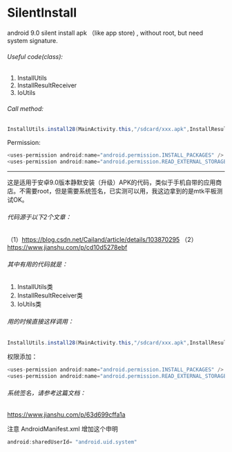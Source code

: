 # SilentInstall
android 9.0 silent install apk （like app store) , without root, but need system signature.

###### Useful code(class):
1. InstallUtils 
2. InstallResultReceiver
3. IoUtils

###### Call method:
```java
InstallUtils.install28(MainActivity.this,"/sdcard/xxx.apk",InstallResultReceiver.class);
```

Permission:
```java
<uses-permission android:name="android.permission.INSTALL_PACKAGES" />
<uses-permission android:name="android.permission.READ_EXTERNAL_STORAGE" />
```


--------
这是适用于安卓9.0版本静默安装（升级）APK的代码，类似于手机自带的应用商店。不需要root，但是需要系统签名，已实测可以用，我这边拿到的是mtk平板测试OK。

###### 代码源于以下2个文章：
（1）https://blog.csdn.net/Cailand/article/details/103870295
（2）https://www.jianshu.com/p/cd10d5278ebf


###### 其中有用的代码就是：
1. InstallUtils类
2. InstallResultReceiver类
3. IoUtils类

###### 用的时候直接这样调用：
```java
InstallUtils.install28(MainActivity.this,"/sdcard/xxx.apk",InstallResultReceiver.class);
```

权限添加：
```java
<uses-permission android:name="android.permission.INSTALL_PACKAGES" />
<uses-permission android:name="android.permission.READ_EXTERNAL_STORAGE" />
```

###### 系统签名，请参考这篇文档：
https://www.jianshu.com/p/63d699cffa1a

注意 AndroidManifest.xml 增加这个申明
```java
android:sharedUserId= "android.uid.system"
```
